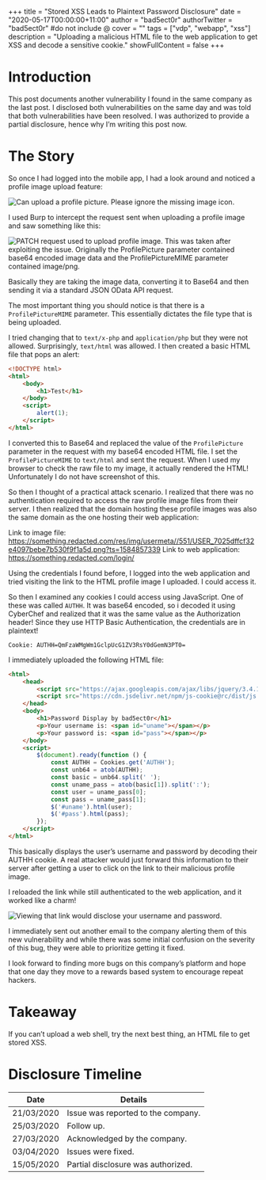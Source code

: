+++
title = "Stored XSS Leads to Plaintext Password Disclosure"
date = "2020-05-17T00:00:00+11:00"
author = "bad5ect0r"
authorTwitter = "bad5ect0r" #do not include @
cover = ""
tags = ["vdp", "webapp", "xss"]
description = "Uploading a malicious HTML file to the web application to get XSS and decode a sensitive cookie."
showFullContent = false
+++

# Introduction

This post documents another vulnerability I found in the same company as the last post. I disclosed both vulnerabilities on the same day and was told that both vulnerabilities have been resolved. I was authorized to provide a partial disclosure, hence why I’m writing this post now.

# The Story

So once I had logged into the mobile app, I had a look around and noticed a profile image upload feature:

![Can upload a profile picture. Please ignore the missing image icon.](/stored-xss-leads-to-plaintext-password-disclosure/image-upload-on-app.png)

I used Burp to intercept the request sent when uploading a profile image and saw something like this:

![PATCH request used to upload profile image. This was taken after exploiting the issue. Originally the `ProfilePicture` parameter contained base64 encoded image data and the `ProfilePictureMIME` parameter contained `image/png`.](/stored-xss-leads-to-plaintext-password-disclosure/patch-request-example.png)

Basically they are taking the image data, converting it to Base64 and then sending it via a standard JSON OData API request.

The most important thing you should notice is that there is a `ProfilePictureMIME` parameter. This essentially dictates the file type that is being uploaded.

I tried changing that to `text/x-php` and `application/php` but they were not allowed. Surprisingly, `text/html` was allowed. I then created a basic HTML file that pops an alert:

```html
<!DOCTYPE html>
<html>
    <body>
        <h1>Test</h1>
    </body>
    <script>
        alert(1);
    </script>
</html>
```

I converted this to Base64 and replaced the value of the `ProfilePicture` parameter in the request with my base64 encoded HTML file. I set the `ProfilePictureMIME` to `text/html` and sent the request. When I used my browser to check the raw file to my image, it actually rendered the HTML! Unfortunately I do not have screenshot of this.

So then I thought of a practical attack scenario. I realized that there was no authentication required to access the raw profile image files from their server. I then realized that the domain hosting these profile images was also the same domain as the one hosting their web application:

Link to image file: https://something.redacted.com/res/img/usermeta//551/USER_7025dffcf32e4097bebe7b530f9f1a5d.png?ts=1584857339
Link to web application: https://something.redacted.com/login/

Using the credentials I found before, I logged into the web application and tried visiting the link to the HTML profile image I uploaded. I could access it.

So then I examined any cookies I could access using JavaScript. One of these was called `AUTHH`. It was base64 encoded, so i decoded it using CyberChef and realized that it was the same value as the Authorization header! Since they use HTTP Basic Authentication, the credentials are in plaintext!

```
Cookie: AUTHH=QmFzaWMgWm1GclpUcG1ZV3RsY0dGemN3PT0=
```

I immediately uploaded the following HTML file:

```html
<html>
    <head>
        <script src="https://ajax.googleapis.com/ajax/libs/jquery/3.4.1/jquery.min.js"></script>
        <script src="https://cdn.jsdelivr.net/npm/js-cookie@rc/dist/js.cookie.min.js"></script>
    </head>
    <body>
        <h1>Password Display by bad5ect0r</h1>
        <p>Your username is: <span id="uname"></span></p>
        <p>Your password is: <span id="pass"></span></p>
    </body>
    <script>
        $(document).ready(function () {
            const AUTHH = Cookies.get('AUTHH');
            const unb64 = atob(AUTHH);
            const basic = unb64.split(' ');
            const uname_pass = atob(basic[1]).split(':');
            const user = uname_pass[0];
            const pass = uname_pass[1];
            $('#uname').html(user);
            $('#pass').html(pass);
        });
    </script>
</html>
```

This basically displays the user’s username and password by decoding their AUTHH cookie. A real attacker would just forward this information to their server after getting a user to click on the link to their malicious profile image.

I reloaded the link while still authenticated to the web application, and it worked like a charm!

![Viewing that link would disclose your username and password.](/stored-xss-leads-to-plaintext-password-disclosure/password-display.png)

I immediately sent out another email to the company alerting them of this new vulnerability and while there was some initial confusion on the severity of this bug, they were able to prioritize getting it fixed.

I look forward to finding more bugs on this company’s platform and hope that one day they move to a rewards based system to encourage repeat hackers.

# Takeaway

If you can’t upload a web shell, try the next best thing, an HTML file to get stored XSS.

# Disclosure Timeline

| Date | Details |
|------|---------|
| 21/03/2020 | Issue was reported to the company. |
| 25/03/2020 | Follow up. |
| 27/03/2020 | Acknowledged by the company. |
| 03/04/2020 | Issues were fixed. |
| 15/05/2020 | Partial disclosure was authorized. |